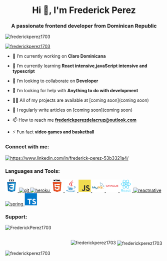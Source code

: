 <h1 align="center">Hi 👋, I'm Frederick Perez</h1>
<h3 align="center">A passionate frontend developer from Dominican Republic</h3>

<p align="left"> <img src="https://komarev.com/ghpvc/?username=frederickperez1703&label=Profile%20views&color=0e75b6&style=flat" alt="frederickperez1703" /> </p>

<p align="left"> <a href="https://github.com/ryo-ma/github-profile-trophy"><img src="https://github-profile-trophy.vercel.app/?username=frederickperez1703" alt="frederickperez1703" /></a> </p>

- 🔭 I’m currently working on **Claro Dominicana**

- 🌱 I’m currently learning **React intensive,javaScript intensive and typescript**

- 👯 I’m looking to collaborate on **Developer**

- 🤝 I’m looking for help with **Anything to do with development**

- 👨‍💻 All of my projects are available at [coming soon](coming soon)

- 📝 I regularly write articles on [coming soon](coming soon)

- 📫 How to reach me **frederickperezdelacruz@outlook.com**

- ⚡ Fun fact **video games and basketball**

<h3 align="left">Connect with me:</h3>
<p align="left">
<a href="https://linkedin.com/in/https://www.linkedin.com/in/frederick-perez-53b3321a4/" target="blank"><img align="center" src="https://raw.githubusercontent.com/rahuldkjain/github-profile-readme-generator/master/src/images/icons/Social/linked-in-alt.svg" alt="https://www.linkedin.com/in/frederick-perez-53b3321a4/" height="30" width="40" /></a>
</p>

<h3 align="left">Languages and Tools:</h3>
<p align="left"> <a href="https://www.w3schools.com/css/" target="_blank" rel="noreferrer"> <img src="https://raw.githubusercontent.com/devicons/devicon/master/icons/css3/css3-original-wordmark.svg" alt="css3" width="40" height="40"/> </a> <a href="https://git-scm.com/" target="_blank" rel="noreferrer"> <img src="https://www.vectorlogo.zone/logos/git-scm/git-scm-icon.svg" alt="git" width="40" height="40"/> </a> <a href="https://heroku.com" target="_blank" rel="noreferrer"> <img src="https://www.vectorlogo.zone/logos/heroku/heroku-icon.svg" alt="heroku" width="40" height="40"/> </a> <a href="https://www.w3.org/html/" target="_blank" rel="noreferrer"> <img src="https://raw.githubusercontent.com/devicons/devicon/master/icons/html5/html5-original-wordmark.svg" alt="html5" width="40" height="40"/> </a> <a href="https://www.java.com" target="_blank" rel="noreferrer"> <img src="https://raw.githubusercontent.com/devicons/devicon/master/icons/java/java-original.svg" alt="java" width="40" height="40"/> </a> <a href="https://developer.mozilla.org/en-US/docs/Web/JavaScript" target="_blank" rel="noreferrer"> <img src="https://raw.githubusercontent.com/devicons/devicon/master/icons/javascript/javascript-original.svg" alt="javascript" width="40" height="40"/> </a> <a href="https://www.mysql.com/" target="_blank" rel="noreferrer"> <img src="https://raw.githubusercontent.com/devicons/devicon/master/icons/mysql/mysql-original-wordmark.svg" alt="mysql" width="40" height="40"/> </a> <a href="https://www.oracle.com/" target="_blank" rel="noreferrer"> <img src="https://raw.githubusercontent.com/devicons/devicon/master/icons/oracle/oracle-original.svg" alt="oracle" width="40" height="40"/> </a> <a href="https://reactjs.org/" target="_blank" rel="noreferrer"> <img src="https://raw.githubusercontent.com/devicons/devicon/master/icons/react/react-original-wordmark.svg" alt="react" width="40" height="40"/> </a> <a href="https://reactnative.dev/" target="_blank" rel="noreferrer"> <img src="https://reactnative.dev/img/header_logo.svg" alt="reactnative" width="40" height="40"/> </a> <a href="https://spring.io/" target="_blank" rel="noreferrer"> <img src="https://www.vectorlogo.zone/logos/springio/springio-icon.svg" alt="spring" width="40" height="40"/> </a> <a href="https://www.typescriptlang.org/" target="_blank" rel="noreferrer"> <img src="https://raw.githubusercontent.com/devicons/devicon/master/icons/typescript/typescript-original.svg" alt="typescript" width="40" height="40"/> </a> </p>

<h3 align="left">Support:</h3>
<p><a href="https://www.buymeacoffee.com/FrederickPerez1703"> <img align="left" src="https://cdn.buymeacoffee.com/buttons/v2/default-yellow.png" height="50" width="210" alt="FrederickPerez1703" /></a></p><br><br>

<p><img align="left" src="https://github-readme-stats.vercel.app/api/top-langs?username=frederickperez1703&show_icons=true&locale=en&layout=compact" alt="frederickperez1703" /></p>

<p>&nbsp;<img align="center" src="https://github-readme-stats.vercel.app/api?username=frederickperez1703&show_icons=true&locale=en" alt="frederickperez1703" /></p>

<p><img align="center" src="https://github-readme-streak-stats.herokuapp.com/?user=frederickperez1703&" alt="frederickperez1703" /></p>

